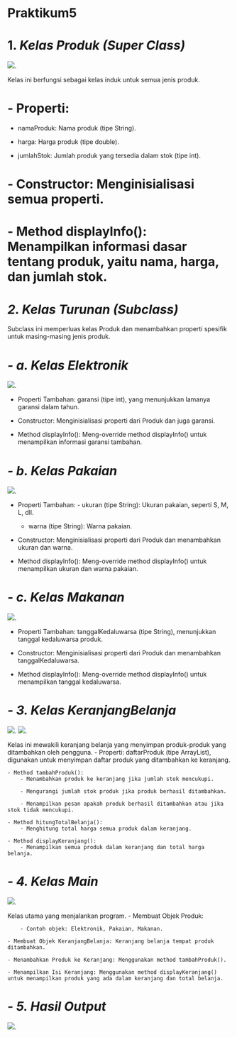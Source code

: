 # Praktikum5


# 1. *Kelas Produk (Super Class)*
![](Produk.png).

  Kelas ini berfungsi sebagai kelas induk untuk semua jenis produk.
# - Properti:
  - namaProduk: Nama produk (tipe String).
  
  - harga: Harga produk (tipe double).
  
  - jumlahStok: Jumlah produk yang tersedia dalam stok (tipe int).

# - Constructor: Menginisialisasi semua properti.

# - Method displayInfo(): Menampilkan informasi dasar tentang produk, yaitu nama, harga, dan jumlah stok.




# *2. Kelas Turunan (Subclass)*
  Subclass ini memperluas kelas Produk dan menambahkan properti spesifik untuk masing-masing jenis produk.


# *- a. Kelas Elektronik*
![](Elektronik.png).

  - Properti Tambahan: garansi (tipe int), yang menunjukkan lamanya garansi dalam tahun.
  
  - Constructor: Menginisialisasi properti dari Produk dan juga garansi.
  
  - Method displayInfo(): Meng-override method displayInfo() untuk menampilkan informasi garansi tambahan.


# *- b. Kelas Pakaian*
![](Pakaian.png).

  - Properti Tambahan:
        - ukuran (tipe String): Ukuran pakaian, seperti S, M, L, dll.

      - warna (tipe String): Warna pakaian.
  - Constructor: Menginisialisasi properti dari Produk dan menambahkan ukuran dan warna.

  - Method displayInfo(): Meng-override method displayInfo() untuk menampilkan ukuran dan warna pakaian.


# *- c. Kelas Makanan*
![](Makanan.png).
    
  - Properti Tambahan: tanggalKedaluwarsa (tipe String), menunjukkan tanggal kedaluwarsa produk.
    
  - Constructor: Menginisialisasi properti dari Produk dan menambahkan tanggalKedaluwarsa.
  
  - Method displayInfo(): Meng-override method displayInfo() untuk menampilkan tanggal kedaluwarsa.


# *- 3. Kelas KeranjangBelanja*
![](KeranjangBelanja1.png).
![](KeranjangBelanja2.png).

  Kelas ini mewakili keranjang belanja yang menyimpan produk-produk yang ditambahkan oleh pengguna.
    - Properti: daftarProduk (tipe ArrayList<Produk>), digunakan untuk menyimpan daftar produk yang ditambahkan ke keranjang.
    
    - Method tambahProduk():
        - Menambahkan produk ke keranjang jika jumlah stok mencukupi.
          
        - Mengurangi jumlah stok produk jika produk berhasil ditambahkan.
        
        - Menampilkan pesan apakah produk berhasil ditambahkan atau jika stok tidak mencukupi.
        
    - Method hitungTotalBelanja():
        - Menghitung total harga semua produk dalam keranjang.
        
    - Method displayKeranjang():
        - Menampilkan semua produk dalam keranjang dan total harga belanja.


# *- 4. Kelas Main*  
![](Main.Java.png).
        
  Kelas utama yang menjalankan program.
    - Membuat Objek Produk:
    
        - Contoh objek: Elektronik, Pakaian, Makanan.
        
    - Membuat Objek KeranjangBelanja: Keranjang belanja tempat produk ditambahkan.
    
    - Menambahkan Produk ke Keranjang: Menggunakan method tambahProduk().
    
    - Menampilkan Isi Keranjang: Menggunakan method displayKeranjang() untuk menampilkan produk yang ada dalam keranjang dan total belanja.


# *- 5. Hasil Output*  
![](HasilOutput.png).

